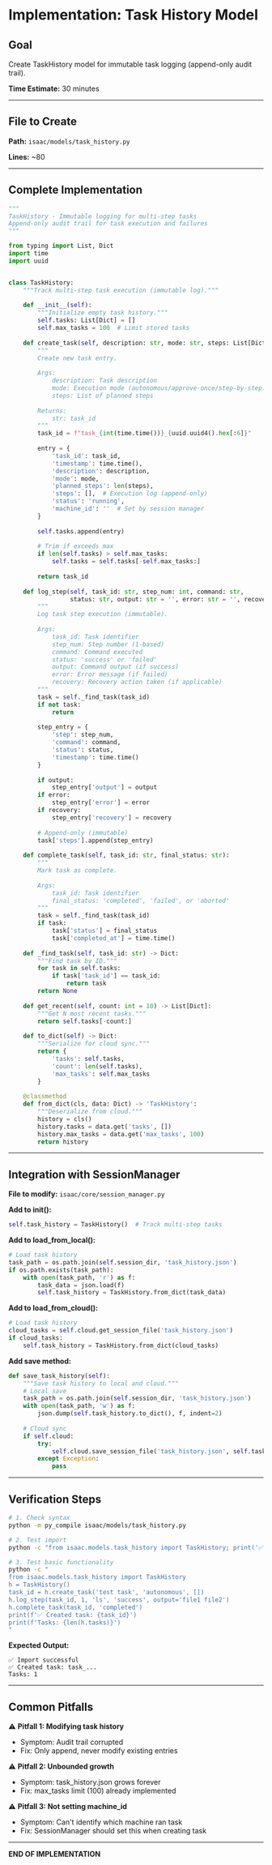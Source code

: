 # Implementation: Task History Model

## Goal
Create TaskHistory model for immutable task logging (append-only audit trail).

**Time Estimate:** 30 minutes

---

## File to Create

**Path:** `isaac/models/task_history.py`

**Lines:** ~80

---

## Complete Implementation

```python
"""
TaskHistory - Immutable logging for multi-step tasks
Append-only audit trail for task execution and failures
"""

from typing import List, Dict
import time
import uuid


class TaskHistory:
    """Track multi-step task execution (immutable log)."""
    
    def __init__(self):
        """Initialize empty task history."""
        self.tasks: List[Dict] = []
        self.max_tasks = 100  # Limit stored tasks
    
    def create_task(self, description: str, mode: str, steps: List[Dict]) -> str:
        """
        Create new task entry.
        
        Args:
            description: Task description
            mode: Execution mode (autonomous/approve-once/step-by-step)
            steps: List of planned steps
            
        Returns:
            str: task_id
        """
        task_id = f"task_{int(time.time())}_{uuid.uuid4().hex[:6]}"
        
        entry = {
            'task_id': task_id,
            'timestamp': time.time(),
            'description': description,
            'mode': mode,
            'planned_steps': len(steps),
            'steps': [],  # Execution log (append-only)
            'status': 'running',
            'machine_id': ''  # Set by session manager
        }
        
        self.tasks.append(entry)
        
        # Trim if exceeds max
        if len(self.tasks) > self.max_tasks:
            self.tasks = self.tasks[-self.max_tasks:]
        
        return task_id
    
    def log_step(self, task_id: str, step_num: int, command: str, 
                 status: str, output: str = '', error: str = '', recovery: str = ''):
        """
        Log task step execution (immutable).
        
        Args:
            task_id: Task identifier
            step_num: Step number (1-based)
            command: Command executed
            status: 'success' or 'failed'
            output: Command output (if success)
            error: Error message (if failed)
            recovery: Recovery action taken (if applicable)
        """
        task = self._find_task(task_id)
        if not task:
            return
        
        step_entry = {
            'step': step_num,
            'command': command,
            'status': status,
            'timestamp': time.time()
        }
        
        if output:
            step_entry['output'] = output
        if error:
            step_entry['error'] = error
        if recovery:
            step_entry['recovery'] = recovery
        
        # Append-only (immutable)
        task['steps'].append(step_entry)
    
    def complete_task(self, task_id: str, final_status: str):
        """
        Mark task as complete.
        
        Args:
            task_id: Task identifier
            final_status: 'completed', 'failed', or 'aborted'
        """
        task = self._find_task(task_id)
        if task:
            task['status'] = final_status
            task['completed_at'] = time.time()
    
    def _find_task(self, task_id: str) -> Dict:
        """Find task by ID."""
        for task in self.tasks:
            if task['task_id'] == task_id:
                return task
        return None
    
    def get_recent(self, count: int = 10) -> List[Dict]:
        """Get N most recent tasks."""
        return self.tasks[-count:]
    
    def to_dict(self) -> Dict:
        """Serialize for cloud sync."""
        return {
            'tasks': self.tasks,
            'count': len(self.tasks),
            'max_tasks': self.max_tasks
        }
    
    @classmethod
    def from_dict(cls, data: Dict) -> 'TaskHistory':
        """Deserialize from cloud."""
        history = cls()
        history.tasks = data.get('tasks', [])
        history.max_tasks = data.get('max_tasks', 100)
        return history
```

---

## Integration with SessionManager

**File to modify:** `isaac/core/session_manager.py`

**Add to __init__():**
```python
self.task_history = TaskHistory()  # Track multi-step tasks
```

**Add to load_from_local():**
```python
# Load task history
task_path = os.path.join(self.session_dir, 'task_history.json')
if os.path.exists(task_path):
    with open(task_path, 'r') as f:
        task_data = json.load(f)
        self.task_history = TaskHistory.from_dict(task_data)
```

**Add to load_from_cloud():**
```python
# Load task history
cloud_tasks = self.cloud.get_session_file('task_history.json')
if cloud_tasks:
    self.task_history = TaskHistory.from_dict(cloud_tasks)
```

**Add save method:**
```python
def save_task_history(self):
    """Save task history to local and cloud."""
    # Local save
    task_path = os.path.join(self.session_dir, 'task_history.json')
    with open(task_path, 'w') as f:
        json.dump(self.task_history.to_dict(), f, indent=2)
    
    # Cloud sync
    if self.cloud:
        try:
            self.cloud.save_session_file('task_history.json', self.task_history.to_dict())
        except Exception:
            pass
```

---

## Verification Steps

```bash
# 1. Check syntax
python -m py_compile isaac/models/task_history.py

# 2. Test import
python -c "from isaac.models.task_history import TaskHistory; print('✅ Import successful')"

# 3. Test basic functionality
python -c "
from isaac.models.task_history import TaskHistory
h = TaskHistory()
task_id = h.create_task('test task', 'autonomous', [])
h.log_step(task_id, 1, 'ls', 'success', output='file1 file2')
h.complete_task(task_id, 'completed')
print(f'✅ Created task: {task_id}')
print(f'Tasks: {len(h.tasks)}')
"
```

**Expected Output:**
```
✅ Import successful
✅ Created task: task_...
Tasks: 1
```

---

## Common Pitfalls

⚠️ **Pitfall 1: Modifying task history**
- Symptom: Audit trail corrupted
- Fix: Only append, never modify existing entries

⚠️ **Pitfall 2: Unbounded growth**
- Symptom: task_history.json grows forever
- Fix: max_tasks limit (100) already implemented

⚠️ **Pitfall 3: Not setting machine_id**
- Symptom: Can't identify which machine ran task
- Fix: SessionManager should set this when creating task

---

**END OF IMPLEMENTATION**
